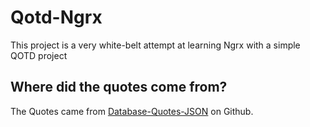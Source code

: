 # Qotd-Ngrx

This project is a very white-belt attempt at learning Ngrx with a simple QOTD project


## Where did the quotes come from?

The Quotes came from [Database-Quotes-JSON](https://github.com/4skinSkywalker/Database-Quotes-JSON) on Github.

